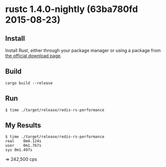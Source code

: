 # rustc 1.4.0-nightly (63ba780fd 2015-08-23)

## Install

Install Rust, either through your package manager or using a package from [the official download page](https://www.rust-lang.org/install.html).

## Build

```
cargo build --release
```

## Run

```
$ time ./target/release/redis-rs-performance
```

## My Results

```
$ time ./target/release/redis-rs-performance
real	0m4.124s
user	0m1.767s
sys	0m1.497s
```

=> 242,500 cps
